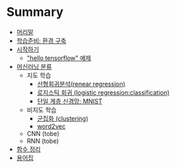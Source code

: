 # Summary

* [머리말](README.md)
* [학습준비: 환경 구축](tensorflow/setting.md)
* [시작하기](tensorflow/start.md)
  * ["hello tensorflow" 예제](tensorflow/hello_tensorflow.md)
* [머신러닝 분류](tensorflow/classification.md)
  * 지도 학습
    * [선형회귀분석(renear regression)](tensorflow/renear_regression.md)
    * [로지스틱 회귀 (logistic regression:classification)](tensorflow/logistic_regression.md)
    * [단일 계층 신경망: MNIST](tensorflow/mnist.md)
  * 비지도 학습
    * [군집화 (clustering)](tensorflow/clustering.md)
    * [word2vec](tensorflow/word2vec.md)
  * CNN (tobe)
  * RNN (tobe)
* [함수 정리](tensorflow/function.md)
* [용어집](tensorflow/glossary.md)
